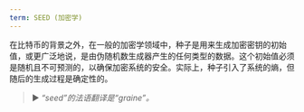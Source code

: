 ```yaml
---
term: SEED (加密学)
---
```


在比特币的背景之外，在一般的加密学领域中，种子是用来生成加密密钥的初始值，或更广泛地说，是由伪随机数生成器产生的任何类型的数据。这个初始值必须是随机且不可预测的，以确保加密系统的安全。实际上，种子引入了系统的熵，但随后的生成过程是确定性的。

> ► *“seed”的法语翻译是“graine”。*